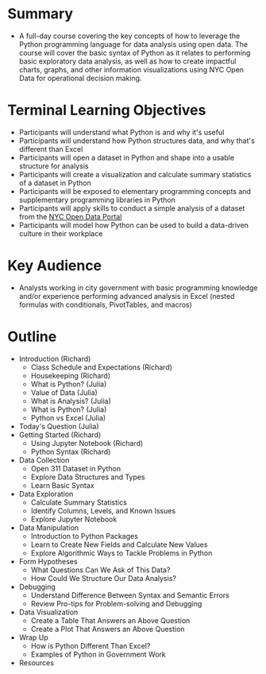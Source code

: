 # Summary
+ A full-day course covering the key concepts of how to leverage the Python programming language for data analysis using open data. The course will cover the basic syntax of Python as it relates to performing basic exploratory data analysis, as well as how to create impactful charts, graphs, and other information visualizations using NYC Open Data for operational decision making.

# Terminal Learning Objectives
+ Participants will understand what Python is and why it's useful
+ Participants will understand how Python structures data, and why that's different than Excel
+ Participants will open a dataset in Python and shape into a usable structure for analysis
+ Participants will create a visualization and calculate summary statistics of a dataset in Python
+ Participants will be exposed to elementary programming concepts and supplementary programming libraries in Python
+ Participants will apply skills to conduct a simple analysis of a dataset from the [NYC Open Data Portal](http://opendata.cityofnewyork.us/)
+ Participants will model how Python can be used to build a data-driven culture in their workplace

# Key Audience
+ Analysts working in city government with basic programming knowledge and/or experience performing advanced analysis in Excel (nested formulas with conditionals, PivotTables, and macros)

# Outline
+ Introduction (Richard)
  + Class Schedule and Expectations (Richard)
  + Housekeeping (Richard)
  + What is Python? (Julia)
  + Value of Data (Julia)
  + What is Analysis? (Julia)
  + What is Python? (Julia)
  + Python vs Excel (Julia)
+ Today's Question (Julia)
+ Getting Started (Richard)
  + Using Jupyter Notebook (Richard)
  + Python Syntax (Richard)
+ Data Collection
  + Open 311 Dataset in Python
  + Explore Data Structures and Types
  + Learn Basic Syntax
+ Data Exploration
  + Calculate Summary Statistics
  + Identify Columns, Levels, and Known Issues
  + Explore Jupyter Notebook
+ Data Manipulation
  + Introduction to Python Packages
  + Learn to Create New Fields and Calculate New Values
  + Explore Algorithmic Ways to Tackle Problems in Python  
+ Form Hypotheses
  + What Questions Can We Ask of This Data?
  + How Could We Structure Our Data Analysis?
+ Debugging
  + Understand Difference Between Syntax and Semantic Errors
  + Review Pro-tips for Problem-solving and Debugging
+ Data Visualization
  + Create a Table That Answers an Above Question
  + Create a Plot That Answers an Above Question
+ Wrap Up
  + How is Python Different Than Excel?
  + Examples of Python in Government Work
+ Resources
